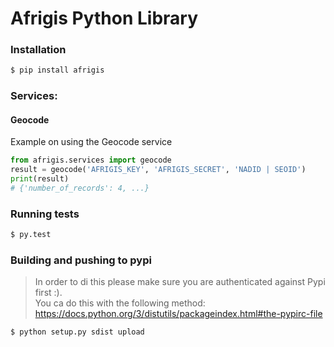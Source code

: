 # Afrigis Python Library

### Installation

```bash
$ pip install afrigis
```

### Services:

#### Geocode

Example on using the Geocode service
```python
from afrigis.services import geocode
result = geocode('AFRIGIS_KEY', 'AFRIGIS_SECRET', 'NADID | SEOID')
print(result)
# {'number_of_records': 4, ...}
```

### Running tests

```bash
$ py.test
```

### Building and pushing to pypi

> In order to di this please make sure you are authenticated against Pypi first :).  
> You ca do this with the following method: https://docs.python.org/3/distutils/packageindex.html#the-pypirc-file

```bash
$ python setup.py sdist upload
```